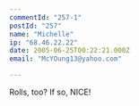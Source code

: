 ```yaml
---
commentId: "257-1"
postId: "257"
name: "Michelle"
ip: "68.46.22.22"
date: 2005-06-25T00:22:21.000Z
email: "McYOung13@yahoo.com"

---
```

<p>Rolls, too?  If so, NICE!</p>